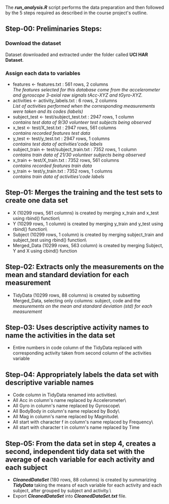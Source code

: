 The ***run_analysis.R*** script performs the data preparation and then followed by the 5 steps required as described in the course project's outline.

## Step-00: Preliminaries Steps: 

### Download the dataset

Dataset downloaded and extracted under the folder called **UCI HAR Dataset**.

### Assign each data to variables

-   features \<- features.txt : 561 rows, 2 columns\
    *The features selected for this database come from the accelerometer and gyroscope 3-axial raw signals tAcc-XYZ and tGyro-XYZ.*
-   activities \<- activity_labels.txt : 6 rows, 2 columns\
    *List of activities performed when the corresponding measurements were taken and its codes (labels)*
-   subject_test \<- test/subject_test.txt : 2947 rows, 1 column\
    *contains test data of 9/30 volunteer test subjects being observed*
-   x_test \<- test/X_test.txt : 2947 rows, 561 columns\
    *contains recorded features test data*
-   y_test \<- test/y_test.txt : 2947 rows, 1 columns\
    *contains test data of activities'code labels*
-   subject_train \<- test/subject_train.txt : 7352 rows, 1 column\
    *contains train data of 21/30 volunteer subjects being observed*
-   x_train \<- test/X_train.txt : 7352 rows, 561 columns\
    *contains recorded features train data*
-   y_train \<- test/y_train.txt : 7352 rows, 1 columns\
    *contains train data of activities'code labels*

## Step-01: Merges the training and the test sets to create one data set

-   X (10299 rows, 561 columns) is created by merging x_train and x_test using rbind() function\
-   Y (10299 rows, 1 column) is created by merging y_train and y_test using rbind() function\
-   Subject (10299 rows, 1 column) is created by merging subject_train and subject_test using rbind() function\
-   Merged_Data (10299 rows, 563 column) is created by merging Subject, Y and X using cbind() function

## Step-02: Extracts only the measurements on the mean and standard deviation for each measurement

-   TidyData (10299 rows, 88 columns) is created by subsetting Merged_Data, selecting only columns: subject, code and the *measurements on the mean and standard deviation (std) for each measurement*

## Step-03: Uses descriptive activity names to name the activities in the data set

-   Entire numbers in code column of the TidyData replaced with corresponding activity taken from second column of the activities variable

## Step-04: Appropriately labels the data set with descriptive variable names

-   Code column in TidyData renamed into activities\
-   All Acc in column's name replaced by Accelerometer\
-   All Gyro in column's name replaced by Gyroscope\
-   All BodyBody in column's name replaced by Body\
-   All Mag in column's name replaced by Magnitude\
-   All start with character f in column's name replaced by Frequency\
-   All start with character t in column's name replaced by Time

## Step-05: From the data set in step 4, creates a second, independent tidy data set with the average of each variable for each activity and each subject

-   ***CleanedDataSet*** (180 rows, 88 columns) is created by summarizing ***TidyData*** taking the means of each variable for each activity and each subject, after grouped by subject and activity.\
-   Export ***CleanedDataSet*** into ***CleanedDataSet.txt*** file.
